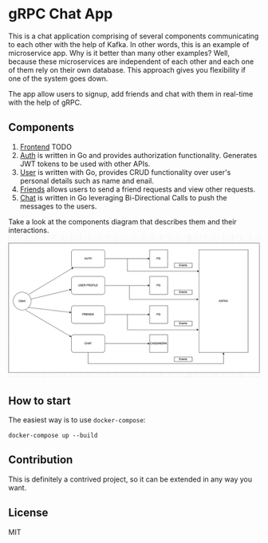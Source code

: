 # gRPC Chat App

This is a chat application comprising of several components communicating to each other with the help of Kafka. In other words, this is an example of microservice app. Why is it better than many other examples? Well, because these microservices are independent of each other and each one of them rely on their own database. This approach gives you flexibility if one of the system goes down.

The app allow users to signup, add friends and chat with them in real-time with the help of gRPC.

## Components

1. [Frontend](/frontend) TODO
2. [Auth](/backend/services/auth) is written in Go and provides authorization functionality. Generates JWT tokens to be used with other APIs.
3. [User](/backend/services/user) is written with Go, provides CRUD functionality over user's personal details such as name and enail.
4. [Friends](/backend/services/friends) allows users to send a friend requests and view other requests.
5. [Chat](/backend/services/chat) is written in Go leveraging Bi-Directional Calls to push the messages to the users.


Take a look at the components diagram that describes them and their interactions.
![microservice-app-example](./images/image_diagram.png)


## How to start

The easiest way is to use `docker-compose`:

```
docker-compose up --build
```

## Contribution

This is definitely a contrived project, so it can be extended in any way you want.

## License

MIT
